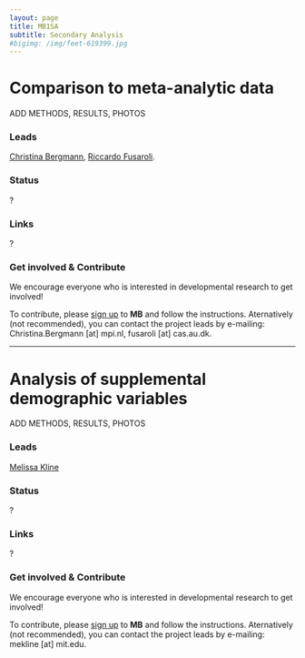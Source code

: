 ```yaml
---
layout: page
title: MB1SA
subtitle: Secondary Analysis
#bigimg: /img/feet-619399.jpg
---
```


<!--
To-do:
- add Contributors (header)
- news release?
- Short description of the study (justification, methods, results WITH images/plots)
  - model: https://manyprimates.github.io/pilot/
-->

# Comparison to meta-analytic data
<!-- Description (300-word?) intro + method + result -->
ADD METHODS, RESULTS, PHOTOS

### Leads

[Christina Bergmann](https://www.mpi.nl/people/bergmann-christina), [Riccardo Fusaroli](https://pure.au.dk/portal/en/persons/riccardo-fusaroli(3f72f2a1-e93a-4689-872c-c11c9703c1cc).html).

### Status

?

### Links

?
<!--
* **Materials, Protocols, and Documentation**: [MB1B-OSF](https://osf.io/zauhq/).
* **Data and code**: [MB1B-GitHub](https://github.com/manybabies/mb1b-analysis-public).
* **Listserv**: [join here](https://mailman.stanford.edu/mailman/listinfo/manybabies1).
-->

### Get involved & Contribute

We encourage everyone who is interested in developmental research to get involved!

To contribute, please [sign up]({{site.baseurl}}/sign_up_log_in/) to **MB** and follow the instructions. Aternatively (not recommended), you can contact the project leads by e-mailing: Christina.Bergmann [at] mpi.nl, fusaroli [at] cas.au.dk.

<!--
### Publications

?

**News release**: See also the news releases by
-->

***

# Analysis of supplemental demographic variables
<!-- Description (300-word?) intro + method + result -->
ADD METHODS, RESULTS, PHOTOS

### Leads

[Melissa Kline](https://osf.io/d5mks/)

### Status

?

### Links

?
<!--
* **Materials, Protocols, and Documentation**: [MB1B-OSF](https://osf.io/zauhq/).
* **Data and code**: [MB1B-GitHub](https://github.com/manybabies/mb1b-analysis-public).
* **Listserv**: [join here](https://mailman.stanford.edu/mailman/listinfo/manybabies1).
-->

### Get involved & Contribute

We encourage everyone who is interested in developmental research to get involved!

To contribute, please [sign up]({{site.baseurl}}/sign_up_log_in/) to **MB** and follow the instructions. Aternatively (not recommended), you can contact the project leads by e-mailing: mekline [at] mit.edu.

<!--
### Publications

?

**News release**: See also the news releases by
-->
